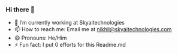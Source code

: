 ### Hi there 👻

- 🔭 I’m currently working at Skyaitechnologies
- 📫 How to reach me: Email me at nikhil@skyaitechnologies.com
- 😄 Pronouns: He/Him
- ⚡ Fun fact: I put 0 efforts for this Readme.md
